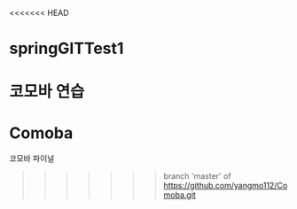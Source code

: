 <<<<<<< HEAD
# springGITTest1
코모바 연습
=======
# Comoba
코모바 파이널
>>>>>>> branch 'master' of https://github.com/yangmo112/Comoba.git
